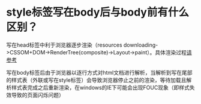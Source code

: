 #  style标签写在body后与body前有什么区别？

写在head标签中利于浏览器逐步渲染（resources downloading->CSSOM+DOM->RenderTree(composite)->Layout->paint）。具体渲染过程[请参考](http://blog.csdn.net/wozaixiaoximen/article/details/50640954##1)

写在body标签后由于浏览器以逐行方式对html文档进行解析，当解析到写在尾部的样式表（外联或写在style标签）会导致浏览器停止之前的渲染，等待加载且解析样式表完成之后重新渲染，在windows的IE下可能会出现FOUC现象（即样式失效导致的页面闪烁问题）